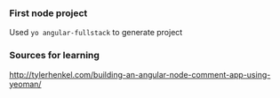 ### First node project

Used `yo angular-fullstack` to generate project

### Sources for learning

http://tylerhenkel.com/building-an-angular-node-comment-app-using-yeoman/
